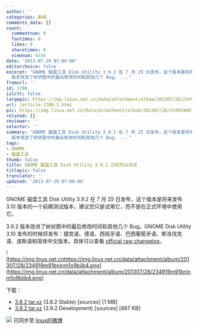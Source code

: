 ```yaml
---
author: ''
categories: 新闻
comments_data: []
count:
  commentnum: 0
  favtimes: 0
  likes: 0
  sharetimes: 0
  viewnum: 4234
date: '2013-07-29 07:06:00'
editorchoice: false
excerpt: "GNOME 磁盘工具 Disk Utility 3.9.2 在 7 月 25 日发布，这个版本是将来发布 3.10 版本的一个前期测试版本，建议您只是试用它，而不是在正式环境中使用它。\r\n3.9.2
  版本改进了树状图中的最后修改时间和其他几个 Bug。 ..."
fromurl: ''
id: 1708
islctt: false
largepic: https://img.linux.net.cn/data/attachment/album/201307/28/234919m91bnjnm1o9biib4.png
url: /article-1708-1.html
pic: https://img.linux.net.cn/data/attachment/album/201307/28/234919m91bnjnm1o9biib4.png.thumb.jpg
related: []
reviewer: ''
selector: ''
summary: "GNOME 磁盘工具 Disk Utility 3.9.2 在 7 月 25 日发布，这个版本是将来发布 3.10 版本的一个前期测试版本，建议您只是试用它，而不是在正式环境中使用它。\r\n3.9.2
  版本改进了树状图中的最后修改时间和其他几个 Bug。 ..."
tags:
- GNOME
- 磁盘工具
thumb: false
title: GNOME 磁盘工具 Disk Utility 3.9.2 已经可以测试
titlepic: false
translator: ''
updated: '2013-07-29 07:06:00'
---
```


GNOME 磁盘工具 Disk Utility 3.9.2 在 7 月 25 日发布，这个版本是将来发布 3.10 版本的一个前期测试版本，建议您只是试用它，而不是在正式环境中使用它。


3.9.2 版本改进了树状图中的最后修改时间和其他几个 Bug。GNOME Disk Utility 3.10 发布的时候将发布：捷克语、德语、西班牙语、巴西葡萄牙语、斯洛伐克语、波斯语和简体中文版本。具体可以查看 [official raw changelog](http://ftp.acc.umu.se/pub/GNOME/sources/baobab/3.9/baobab-3.9.2.news)。


![https://img.linux.net.cnhttps://img.linux.net.cn/data/attachment/album/201307/28/234919m91bnjnm1o9biib4.png](https://img.linux.net.cn/data/attachment/album/201307/28/234919m91bnjnm1o9biib4.png)


下载：


* [3.8.2 tar.xz](http://ftp.acc.umu.se/pub/GNOME/sources/baobab/3.8/baobab-3.8.2.tar.xz) (3.8.2 Stable) [sources] [1 MB]
* [3.9.2 tar.xz](http://ftp.acc.umu.se/pub/GNOME/sources/baobab/3.9/baobab-3.9.2.tar.xz) (3.9.2 Development) [sources] [887 KB]


![](https://img.linux.net.cn/xwb/images/bgimg/icon_logo.png) 已同步至 [linux的微博](http://weibo.com/1772191555)